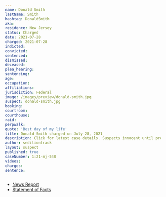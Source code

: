 ```yaml
---
name: Donald Smith
lastName: Smith
hashtag: DonaldSmith
aka:
residence: New Jersey
status: Charged
date: 2021-07-28
charged: 2021-07-28
indicted:
convicted:
sentenced:
dismissed:
deceased:
plea_hearing:
sentencing:
age:
occupation:
affiliations:
jurisdiction: Federal
image: /images/preview/donald-smith.jpg
suspect: donald-smith.jpg
booking:
courtroom:
courthouse:
raid:
perpwalk:
quote: 'Best day of my life'
title: Donald Smith charged on July 28, 2021
description: Click for latest case details. Suspects innocent until proven guilty.
author: seditiontrack
layout: suspect
published: true
caseNumber: 1:21-mj-548
videos:
charges:
sentence:
---
```

- [News Report](https://phillynews.fyi/30742/maga-rioter-bragged-that-breaking-into-pelosis-office-was-best-day-of-his-life-to-coworkers-feds/)
- [Statement of Facts](https://www.justice.gov/usao-dc/case-multi-defendant/file/1419026/download)

